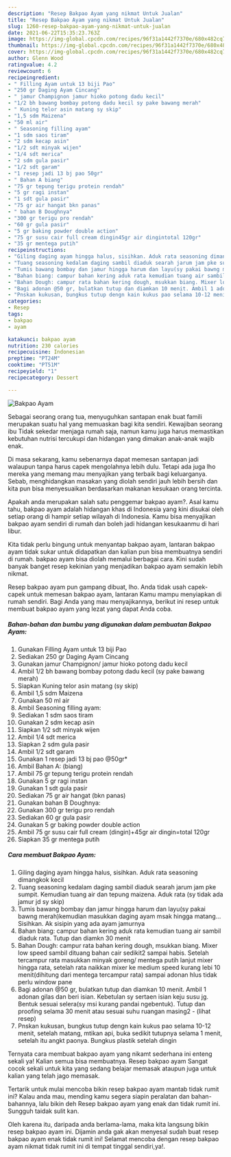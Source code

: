 ```yaml
---
description: "Resep Bakpao Ayam yang nikmat Untuk Jualan"
title: "Resep Bakpao Ayam yang nikmat Untuk Jualan"
slug: 1260-resep-bakpao-ayam-yang-nikmat-untuk-jualan
date: 2021-06-22T15:35:23.763Z
image: https://img-global.cpcdn.com/recipes/96f31a1442f7370e/680x482cq70/bakpao-ayam-foto-resep-utama.jpg
thumbnail: https://img-global.cpcdn.com/recipes/96f31a1442f7370e/680x482cq70/bakpao-ayam-foto-resep-utama.jpg
cover: https://img-global.cpcdn.com/recipes/96f31a1442f7370e/680x482cq70/bakpao-ayam-foto-resep-utama.jpg
author: Glenn Wood
ratingvalue: 4.2
reviewcount: 6
recipeingredient:
- " Filling Ayam untuk 13 biji Pao"
- "250 gr Daging Ayam Cincang"
- " jamur Champignon jamur hioko potong dadu kecil"
- "1/2 bh bawang bombay potong dadu kecil sy pake bawang merah"
- " Kuning telor asin matang sy skip"
- "1,5 sdm Maizena"
- "50 ml air"
- " Seasoning filling ayam"
- "1 sdm saos tiram"
- "2 sdm kecap asin"
- "1/2 sdt minyak wijen"
- "1/4 sdt merica"
- "2 sdm gula pasir"
- "1/2 sdt garam"
- "1 resep jadi 13 bj pao 50gr"
- " Bahan A biang"
- "75 gr tepung terigu protein rendah"
- "5 gr ragi instan"
- "1 sdt gula pasir"
- "75 gr air hangat bkn panas"
- " bahan B Doughnya"
- "300 gr terigu pro rendah"
- "60 gr gula pasir"
- "5 gr baking powder double action"
- "75 gr susu cair full cream dingin45gr air dingintotal 120gr"
- "35 gr mentega putih"
recipeinstructions:
- "Giling daging ayam hingga halus, sisihkan. Aduk rata seasoning dimangkok kecil"
- "Tuang seasoning kedalam daging sambil diaduk searah jarum jam pke sumpit. Kemudian tuang air dan tepung maizena. Aduk rata (sy tidak ada jamur jd sy skip)"
- "Tumis bawang bombay dan jamur hingga harum dan layu(sy pakai bawng merah)kemudian masukkan daging ayam msak hingga matang... Sisihkan. Ak sisipin yang ada ayam jamurnya"
- "Bahan biang: campur bahan kering aduk rata kemudian tuang air sambil diaduk rata. Tutup dan diamkn 30 menit"
- "Bahan Dough: campur rata bahan kering dough, msukkan biang. Mixer low speed sambil dituang bahan cair sedikit2 sampai habis. Setelah tercampur rata masukkan minyak goreng/ mentega putih lanjut mixer hingga rata, setelah rata naikkan mixer ke medium speed kurang lebi 10 menit(dihitung dari mentega tercampur rata) sampai adonan hlus tidak perlu window pane"
- "Bagi adonan @50 gr, bulatkan tutup dan diamkan 10 menit. Ambil 1 adonan gilas dan beri isian. Kebetulan sy sertaen isian keju susu jg. Bentuk sesuai selera(sy msi kurang pandai ngebentuk). Tutup dan proofing selama 30 menit atau sesuai suhu ruangan masing2           (lihat resep)"
- "Pnskan kukusan, bungkus tutup dengn kain kukus pao selama 10-12 menit, setelah matang, mtikan api, buka sedikit tutupnya selama 1 menit, setelah itu angkt paonya. Bungkus plastik setelah dingin"
categories:
- Resep
tags:
- bakpao
- ayam

katakunci: bakpao ayam 
nutrition: 230 calories
recipecuisine: Indonesian
preptime: "PT24M"
cooktime: "PT51M"
recipeyield: "1"
recipecategory: Dessert

---
```



![Bakpao Ayam](https://img-global.cpcdn.com/recipes/96f31a1442f7370e/680x482cq70/bakpao-ayam-foto-resep-utama.jpg)

Sebagai seorang orang tua, menyuguhkan santapan enak buat famili merupakan suatu hal yang memuaskan bagi kita sendiri. Kewajiban seorang ibu Tidak sekedar menjaga rumah saja, namun kamu juga harus memastikan kebutuhan nutrisi tercukupi dan hidangan yang dimakan anak-anak wajib enak.

Di masa  sekarang, kamu sebenarnya dapat memesan santapan jadi walaupun tanpa harus capek mengolahnya lebih dulu. Tetapi ada juga lho mereka yang memang mau menyajikan yang terbaik bagi keluarganya. Sebab, menghidangkan masakan yang diolah sendiri jauh lebih bersih dan kita pun bisa menyesuaikan berdasarkan makanan kesukaan orang tercinta. 



Apakah anda merupakan salah satu penggemar bakpao ayam?. Asal kamu tahu, bakpao ayam adalah hidangan khas di Indonesia yang kini disukai oleh setiap orang di hampir setiap wilayah di Indonesia. Kamu bisa menyajikan bakpao ayam sendiri di rumah dan boleh jadi hidangan kesukaanmu di hari libur.

Kita tidak perlu bingung untuk menyantap bakpao ayam, lantaran bakpao ayam tidak sukar untuk didapatkan dan kalian pun bisa membuatnya sendiri di rumah. bakpao ayam bisa diolah memalui berbagai cara. Kini sudah banyak banget resep kekinian yang menjadikan bakpao ayam semakin lebih nikmat.

Resep bakpao ayam pun gampang dibuat, lho. Anda tidak usah capek-capek untuk memesan bakpao ayam, lantaran Kamu mampu menyiapkan di rumah sendiri. Bagi Anda yang mau menyajikannya, berikut ini resep untuk membuat bakpao ayam yang lezat yang dapat Anda coba.

<!--inarticleads1-->

##### Bahan-bahan dan bumbu yang digunakan dalam pembuatan Bakpao Ayam:

1. Gunakan  Filling Ayam untuk 13 biji Pao
1. Sediakan 250 gr Daging Ayam Cincang
1. Gunakan  jamur Champignon/ jamur hioko potong dadu kecil
1. Ambil 1/2 bh bawang bombay potong dadu kecil (sy pake bawang merah)
1. Siapkan  Kuning telor asin matang (sy skip)
1. Ambil 1,5 sdm Maizena
1. Gunakan 50 ml air
1. Ambil  Seasoning filling ayam:
1. Sediakan 1 sdm saos tiram
1. Gunakan 2 sdm kecap asin
1. Siapkan 1/2 sdt minyak wijen
1. Ambil 1/4 sdt merica
1. Siapkan 2 sdm gula pasir
1. Ambil 1/2 sdt garam
1. Gunakan 1 resep jadi 13 bj pao @50gr*
1. Ambil  Bahan A: (biang)
1. Ambil 75 gr tepung terigu protein rendah
1. Gunakan 5 gr ragi instan
1. Gunakan 1 sdt gula pasir
1. Sediakan 75 gr air hangat (bkn panas)
1. Gunakan  bahan B Doughnya:
1. Gunakan 300 gr terigu pro rendah
1. Sediakan 60 gr gula pasir
1. Gunakan 5 gr baking powder double action
1. Ambil 75 gr susu cair full cream (dingin)+45gr air dingin=total 120gr
1. Siapkan 35 gr mentega putih




<!--inarticleads2-->

##### Cara membuat Bakpao Ayam:

1. Giling daging ayam hingga halus, sisihkan. Aduk rata seasoning dimangkok kecil
1. Tuang seasoning kedalam daging sambil diaduk searah jarum jam pke sumpit. Kemudian tuang air dan tepung maizena. Aduk rata (sy tidak ada jamur jd sy skip)
1. Tumis bawang bombay dan jamur hingga harum dan layu(sy pakai bawng merah)kemudian masukkan daging ayam msak hingga matang... Sisihkan. Ak sisipin yang ada ayam jamurnya
1. Bahan biang: campur bahan kering aduk rata kemudian tuang air sambil diaduk rata. Tutup dan diamkn 30 menit
1. Bahan Dough: campur rata bahan kering dough, msukkan biang. Mixer low speed sambil dituang bahan cair sedikit2 sampai habis. Setelah tercampur rata masukkan minyak goreng/ mentega putih lanjut mixer hingga rata, setelah rata naikkan mixer ke medium speed kurang lebi 10 menit(dihitung dari mentega tercampur rata) sampai adonan hlus tidak perlu window pane
1. Bagi adonan @50 gr, bulatkan tutup dan diamkan 10 menit. Ambil 1 adonan gilas dan beri isian. Kebetulan sy sertaen isian keju susu jg. Bentuk sesuai selera(sy msi kurang pandai ngebentuk). Tutup dan proofing selama 30 menit atau sesuai suhu ruangan masing2 -           (lihat resep)
1. Pnskan kukusan, bungkus tutup dengn kain kukus pao selama 10-12 menit, setelah matang, mtikan api, buka sedikit tutupnya selama 1 menit, setelah itu angkt paonya. Bungkus plastik setelah dingin




Ternyata cara membuat bakpao ayam yang nikamt sederhana ini enteng sekali ya! Kalian semua bisa membuatnya. Resep bakpao ayam Sangat cocok sekali untuk kita yang sedang belajar memasak ataupun juga untuk kalian yang telah jago memasak.

Tertarik untuk mulai mencoba bikin resep bakpao ayam mantab tidak rumit ini? Kalau anda mau, mending kamu segera siapin peralatan dan bahan-bahannya, lalu bikin deh Resep bakpao ayam yang enak dan tidak rumit ini. Sungguh taidak sulit kan. 

Oleh karena itu, daripada anda berlama-lama, maka kita langsung bikin resep bakpao ayam ini. Dijamin anda gak akan menyesal sudah buat resep bakpao ayam enak tidak rumit ini! Selamat mencoba dengan resep bakpao ayam nikmat tidak rumit ini di tempat tinggal sendiri,ya!.

